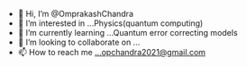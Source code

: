 - 👋 Hi, I’m @OmprakashChandra
- 👀 I’m interested in ...Physics(quantum computing)
- 🌱 I’m currently learning ...Quantum error correcting models
- 💞️ I’m looking to collaborate on ...
- 📫 How to reach me ...opchandra2021@gmail.com

<!---
OmprakashChandra/OmprakashChandra is a ✨ special ✨ repository because its `README.md` (this file) appears on your GitHub profile.
You can click the Preview link to take a look at your changes.
--->
